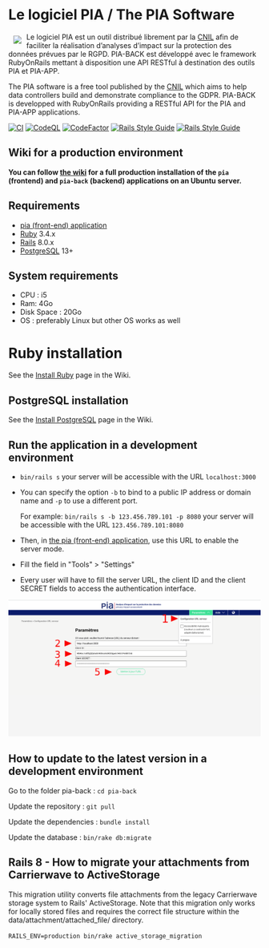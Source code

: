 # Le logiciel PIA / The PIA Software
<img src="https://raw.githubusercontent.com/LINCnil/pia/master/src/assets/images/pia-auth-logo.png" align="left" hspace="10" vspace="6"> Le logiciel PIA est un outil distribué librement par la [CNIL](https://www.cnil.fr/fr/outil-pia-telechargez-et-installez-le-logiciel-de-la-cnil) afin de faciliter la réalisation d’analyses d’impact sur la protection des données prévues par le RGPD.
PIA-BACK est développé avec le framework RubyOnRails mettant à disposition une API RESTful à destination des outils PIA et PIA-APP.

The PIA software is a free tool published by the [CNIL](https://www.cnil.fr/en/open-source-pia-software-helps-carry-out-data-protection-impact-assesment) which aims to help data controllers build and demonstrate compliance to the GDPR.
PIA-BACK is developped with RubyOnRails providing a RESTful API for the PIA and PIA-APP applications.

[![CI](https://github.com/LINCnil/pia-back/actions/workflows/ci.yml/badge.svg?branch=master)](https://github.com/LINCnil/pia-back/actions/workflows/ci.yml)
[![CodeQL](https://github.com/LINCnil/pia-back/actions/workflows/codeql-analysis.yml/badge.svg?branch=master)](https://github.com/LINCnil/pia-back/actions/workflows/codeql-analysis.yml)
[![CodeFactor](https://www.codefactor.io/repository/github/lincnil/pia-back/badge)](https://www.codefactor.io/repository/github/lincnil/pia-back)
[![Rails Style Guide](https://img.shields.io/badge/code_style-rubocop-brightgreen.svg)](https://github.com/rubocop/rubocop-rails)
[![Rails Style Guide](https://img.shields.io/badge/code_style-community-brightgreen.svg)](https://rails.rubystyle.guide)

## Wiki for a production environment
**You can follow [the wiki](https://github.com/LINCnil/pia-back/wiki) for a full production installation of the `pia` (frontend) and `pia-back` (backend) applications on an Ubuntu server.**

## Requirements
- [pia (front-end) application](https://github.com/LINCnil/pia)
- [Ruby](http://www.ruby-lang.org) 3.4.x
- [Rails](http://rubyonrails.org) 8.0.x
- [PostgreSQL](https://www.postgresql.org) 13+

## System requirements
- CPU : i5
- Ram: 4Go
- Disk Space : 20Go
- OS : preferably Linux but other OS works as well

# Ruby installation
See the [Install Ruby](https://github.com/LINCnil/pia-back/wiki/Install-ruby) page in the Wiki.

## PostgreSQL installation
See the [Install PostgreSQL](https://github.com/LINCnil/pia-back/wiki/Install-PostgreSQL) page in the Wiki.

## Run the application in a development environment
- `bin/rails s` your server will be accessible with the URL `localhost:3000`

- You can specify the option `-b` to bind to a public IP address or domain name and `-p` to use a different port.

    For example: `bin/rails s -b 123.456.789.101 -p 8080` your server will be accessible with the URL `123.456.789.101:8080`

- Then, in [the pia (front-end) application](https://github.com/LINCnil/pia), use this URL to enable the server mode.

- Fill the field in "Tools" > "Settings"

- Every user will have to fill the server URL, the client ID and the client SECRET fields to access the authentication interface.

![PIA Settings](public/pia-settings.png)

## How to update to the latest version in a development environment

Go to the folder pia-back : `cd pia-back`

Update the repository : `git pull`

Update the dependencies : `bundle install`

Update the database : `bin/rake db:migrate`

## Rails 8 - How to migrate your attachments from Carrierwave to ActiveStorage

This migration utility converts file attachments from the legacy Carrierwave storage system to Rails' ActiveStorage.
Note that this migration only works for locally stored files and requires the correct file structure within the data/attachment/attached_file/ directory.

`RAILS_ENV=production bin/rake active_storage_migration`
